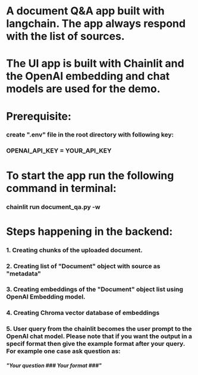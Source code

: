 # A document Q&A app built with langchain. The app always respond with the list of sources.
# The UI app is built with Chainlit and the OpenAI embedding and chat models are used for the demo. 
#
# Prerequisite:
### create ".env" file in the root directory with following key:
### OPENAI_API_KEY = YOUR_API_KEY
#
# To start the app run the following command in terminal: 
### chainlit run document_qa.py -w  
#
# Steps happening in the backend:
### 1. Creating chunks of the uploaded document.
### 2. Creating list of "Document" object with source as "metadata"
### 3. Creating embeddings of the "Document" object list using OpenAI Embedding model.
### 4. Creating Chroma vector database of embeddings
### 5. User query from the chainlit becomes the user prompt to the OpenAI chat model. Please note that if you want the output in a specif format then give the example format after your query. For example one case ask question as:
##### "Your question ### Your format ###"